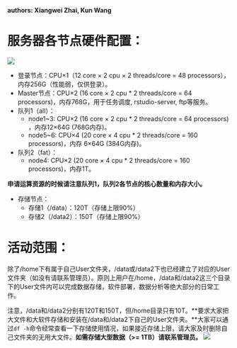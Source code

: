 **authors: Xiangwei Zhai, Kun Wang**
# 服务器各节点硬件配置：

![](../imgs/fig.%20集群架构.png)
- 登录节点：CPU×1（12 core × 2 cpu × 2 threads/core = 48 processors），内存256G（性能弱，仅供登录）。
- Master节点：CPU×2 (16 core × 2 cpu * 2 threads/core = 64 processors)，内存768G，用于任务调度, rstudio-server, ftp等服务。
- 队列1（all）：
  - node1~3: CPU×2 (16 core × 2 cpu * 2 threads/core = 64 processors) ，内存12×64G  (768G内存)。
  - node5~6: CPU×4 (20 core × 4 cpu * 2 threads/core = 160 processors)，内存  6×64G  (384G内存)。
- 队列2（fat）：
  - node4: CPU×2 (20 core × 4 cpu * 2 threads/core = 160 processors)，内存1T。

**申请运算资源的时候请注意队列1，队列2各节点的核心数量和内存大小。**
- 存储节点：
  - 存储1（/data）：120T（存储上限90%）
  - 存储2（/data2）：150T（存储上限90%）

# 活动范围：
除了/home下有属于自己User文件夹，/data或/data2下也已经建立了对应的User文件夹（如没有请联系管理员）。原则上用户在/home，/data和/data2这三个目录下的User文件内可以完成数据存储，软件部署，数据分析等绝大部分的日常工作。

注意，/data和/data2分别有120T和150T，但/home目录只有10T。**要求大家把大文件和大软件存储和安装在/data和/data2下自己的User文件夹。**大家可以通过`df -h`命令经常查看一下存储使用情况，如果接近存储上限，请大家及时删除自己文件夹的无用大文件。**如需存储大型数据（>= 1TB）请联系管理员。**
![](../imgs/fig.%20%E7%9B%AE%E5%BD%95%E7%BB%93%E6%9E%84.png)